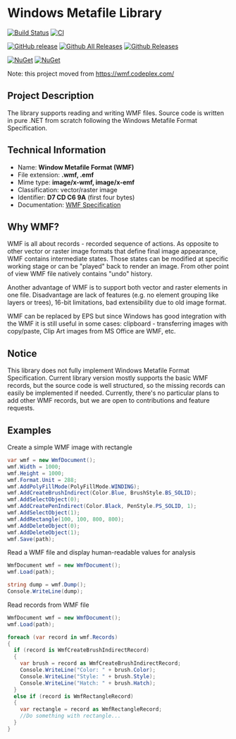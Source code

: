 # Windows Metafile Library

[![Build Status](https://dev.azure.com/wieslawsoltes/GitHub/_apis/build/status%2Fwieslawsoltes.wmf?repoName=wieslawsoltes%2Fwmf&branchName=main)](https://dev.azure.com/wieslawsoltes/GitHub/_build/latest?definitionId=110&repoName=wieslawsoltes%2Fwmf&branchName=main)
[![CI](https://github.com/wieslawsoltes/wmf/actions/workflows/build.yml/badge.svg)](https://github.com/wieslawsoltes/wmf/actions/workflows/build.yml)

[![GitHub release](https://img.shields.io/github/release/wieslawsoltes/wmf.svg)](https://github.com/wieslawsoltes/wmf/releases)
[![Github All Releases](https://img.shields.io/github/downloads/wieslawsoltes/wmf/total.svg)](https://github.com/wieslawsoltes/wmf/releases)
[![Github Releases](https://img.shields.io/github/downloads/wieslawsoltes/wmf/latest/total.svg)](https://github.com/wieslawsoltes/wmf/releases)

[![NuGet](https://img.shields.io/nuget/v/Oxage.Wmf.svg)](https://www.nuget.org/packages/Oxage.Wmf)
[![NuGet](https://img.shields.io/nuget/dt/Oxage.Wmf.svg)](https://www.nuget.org/packages/Oxage.Wmf)

Note: this project moved from https://wmf.codeplex.com/

## Project Description
The library supports reading and writing WMF files. Source code is written in pure .NET from scratch following the Windows Metafile Format Specification.

## Technical Information
* Name: **Window Metafile Format (WMF)**
* File extension: **.wmf, .emf**
* Mime type: **image/x-wmf, image/x-emf**
* Classification: vector/raster image
* Identifier: **D7 CD C6 9A** (first four bytes)
* Documentation: [WMF Specification](https://learn.microsoft.com/en-us/openspecs/windows_protocols/ms-wmf/4813e7fd-52d0-4f42-965f-228c8b7488d2)

## Why WMF?
WMF is all about records - recorded sequence of actions. As opposite to other vector or raster image formats that define final image appearance, WMF contains intermediate states. Those states can be modified at specific working stage or can be "played" back to render an image. From other point of view WMF file natively contains "undo" history.

Another advantage of WMF is to support both vector and raster elements in one file. Disadvantage are lack of features (e.g. no element grouping like layers or trees), 16-bit limitations, bad extensibility due to old image format.

WMF can be replaced by EPS but since Windows has good integration with the WMF it is still useful in some cases: clipboard - transferring images with copy/paste, Clip Art images from MS Office are WMF, etc.

## Notice
This library does not fully implement Windows Metafile Format Specification. Current library version mostly supports the basic WMF records, but the source code is well structured, so the missing records can easily be implemented if needed. Currently, there's no particular plans to add other WMF records, but we are open to contributions and feature requests.

## Examples

Create a simple WMF image with rectangle

```csharp
var wmf = new WmfDocument();
wmf.Width = 1000;
wmf.Height = 1000;
wmf.Format.Unit = 288;
wmf.AddPolyFillMode(PolyFillMode.WINDING);
wmf.AddCreateBrushIndirect(Color.Blue, BrushStyle.BS_SOLID);
wmf.AddSelectObject(0);
wmf.AddCreatePenIndirect(Color.Black, PenStyle.PS_SOLID, 1);
wmf.AddSelectObject(1);
wmf.AddRectangle(100, 100, 800, 800);
wmf.AddDeleteObject(0);
wmf.AddDeleteObject(1);
wmf.Save(path);
```

Read a WMF file and display human-readable values for analysis

```csharp
WmfDocument wmf = new WmfDocument();
wmf.Load(path);

string dump = wmf.Dump();
Console.WriteLine(dump);
```

Read records from WMF file

```csharp
WmfDocument wmf = new WmfDocument();
wmf.Load(path);

foreach (var record in wmf.Records)
{
  if (record is WmfCreateBrushIndirectRecord)
  {
    var brush = record as WmfCreateBrushIndirectRecord;
    Console.WriteLine("Color: " + brush.Color);
    Console.WriteLine("Style: " + brush.Style);
    Console.WriteLine("Hatch: " + brush.Hatch);
  }
  else if (record is WmfRectangleRecord)
  {
    var rectangle = record as WmfRectangleRecord;
    //Do something with rectangle...
  }
}
```
